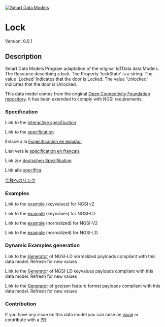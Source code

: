 [![Smart Data Models](https://smartdatamodels.org/wp-content/uploads/2022/01/SmartDataModels_logo.png "Logo")](https://smartdatamodels.org)
# Lock
Version: 0.0.1

## Description 

Smart Data Models Program adaptation of the original IoTData data Models. The Resource describing a lock. The Property 'lockState' is a string. The value 'Locked' indicates that the door is Locked. The value 'Unlocked' indicates that the door is Unlocked.

This data model comes from the original [Open Connectivity Foundation repository](https://github.com/openconnectivityfoundation/IoTDataModels). It has been extended to comply with NGSI requirements.
### Specification

Link to the [interactive specification](https://swagger.lab.fiware.org/?url=https://smart-data-models.github.io/dataModel.OCF/Lock/swagger.yaml)

Link to the [specification](https://github.com/smart-data-models/dataModel.OCF/blob/master/Lock/doc/spec.md)

Enlace a la [Especificación en español](https://github.com/smart-data-models/dataModel.OCF/blob/master/Lock/doc/spec_ES.md)

Lien vers le [spécification en français](https://github.com/smart-data-models/dataModel.OCF/blob/master/Lock/doc/spec_FR.md)

Link zur [deutschen Spezifikation](https://github.com/smart-data-models/dataModel.OCF/blob/master/Lock/doc/spec_DE.md)

Link alla [specifica](https://github.com/smart-data-models/dataModel.OCF/blob/master/Lock/doc/spec_IT.md)

[仕様へのリンク](https://github.com/smart-data-models/dataModel.OCF/blob/master/Lock/doc/spec_JA.md)
### Examples

Link to the [example](https://smart-data-models.github.io/dataModel.OCF/Lock/examples/example.json) (keyvalues) for NGSI v2

Link to the [example](https://smart-data-models.github.io/dataModel.OCF/Lock/examples/example.jsonld) (keyvalues) for NGSI-LD

Link to the [example](https://smart-data-models.github.io/dataModel.OCF/Lock/examples/example-normalized.json) (normalized) for NGSI-V2

Link to the [example](https://smart-data-models.github.io/dataModel.OCF/Lock/examples/example-normalized.jsonld) (normalized) for NGSI-LD
### Dynamic Examples generation

Link to the [Generator](https://smartdatamodels.org/extra/ngsi-ld_generator.php?schemaUrl=https://raw.githubusercontent.com/smart-data-models/dataModel.OCF/master/Lock/schema.json&email=info@smartdatamodels.org) of NGSI-LD normalized payloads compliant with this data model. Refresh for new values

Link to the [Generator](https://smartdatamodels.org/extra/ngsi-ld_generator_keyvalues.php?schemaUrl=https://raw.githubusercontent.com/smart-data-models/dataModel.OCF/master/Lock/schema.json&email=info@smartdatamodels.org) of NGSI-LD keyvalues payloads compliant with this data model. Refresh for new values

Link to the [Generator](https://smartdatamodels.org/extra/geojson_features_generator.php?schemaUrl=https://raw.githubusercontent.com/smart-data-models/dataModel.OCF/master/Lock/schema.json&email=info@smartdatamodels.org) of geojson feature format payloads compliant with this data model. Refresh for new values
### Contribution

 If you have any issue on this data model you can raise an [issue](https://github.com/smart-data-models/dataModel.OCF/issues)  or contribute with a [PR](https://github.com/smart-data-models/dataModel.OCF/pulls)